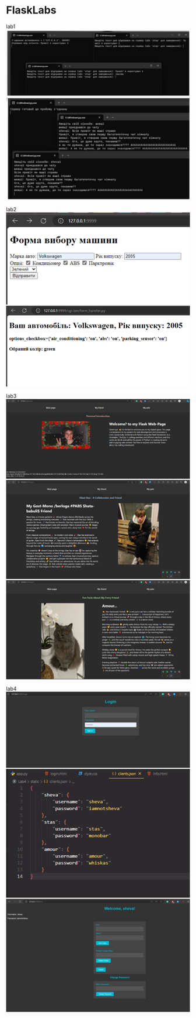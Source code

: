 # FlaskLabs
lab1
![image](screenshots/1.png?raw=true)
![image](screenshots/1-1.png?raw=true)


lab2 <br />
![image](screenshots/2-1.png?raw=true)
![image](screenshots/2-2.png?raw=true)


lab3 <br />
![image](screenshots/3-1.png?raw=true)
![image](screenshots/3-2.png?raw=true)
![image](screenshots/3-3.png?raw=true)

lab4 <br />
![image](screenshots/4-1.png?raw=true)
![image](screenshots/4-2.png?raw=true)
![image](screenshots/4-3.png?raw=true)
